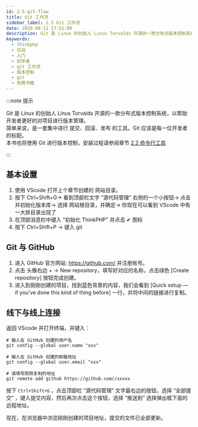 ```yaml
---
id: 2-5-git-flow
title: Git 工作流
sidebar_label: 2.5 Git 工作流
date: 2020-08-11 17:51:00
description: Git 是 Linux 的创始人 Linus Torvalds 开源的一款分布式版本控制系统，以帮助开发者更好的对项目进行版本管理。简单来说，是一套集中进行 提交、回滚、发布 的工具。Git 应该是每一位开发者的标配。
keywords:
  - thinkphp
  - 实战
  - 入门
  - 初学者
  - git 工作流
  - 版本控制
  - git
  - 免费书籍
---
```


:::note 提示

Git 是 Linux 的创始人 Linus Torvalds 开源的一款分布式版本控制系统，以帮助开发者更好的对项目进行版本管理。  
简单来说，是一套集中进行 提交、回滚、发布 的工具。Git 应该是每一位开发者的标配。  
本书也将使用 Git 进行版本控制，安装过程请参阅章节 [2.2 命令行工具](2-2-command-line-tool)

:::

## 基本设置

1. 使用 VScode 打开上个章节创建的 网站目录。
2. 按下 Ctrl+Shift+G-> 看到顶部栏文字 “源代码管理” 右侧的一个小按钮-> 点击并初始化版本库-> 选择 网站根目录，并确定-> 你现在可以看到 VScode 中有一大排目录出现了
3. 在顶部消息栏中键入 “初始化 ThinkPHP” 并点击 ✔ 图标
4. 按下 Ctrl+Shift+P -> 键入 git

## Git 与 GitHub

1. 进入 GitHub 官方网站: https://github.com/ 并注册账号。
2. 点击 头像右边 + -> New repository，填写好对应的名称，点击绿色 [Create repository] 按钮完成创建。
3. 进入到刚刚创建的项目，找到蓝色背景的内容，我们会看到 [Quick setup — if you’ve done this kind of thing before] 一行，并将中间的链接进行复制。

## 线下与线上连接

返回 VScode 并打开终端，并键入：

```shell title="shell"
# 输入在 GitHub 创建的用户名
git config --global user.name "xxx"

# 输入在 GitHub 创建的邮箱地址
git config --global user.email "xxx"

# 请填写刚刚复制的地址
git remote add github https://github.com//xxxxx
```

按下 `Ctrl+Shift+G` ，点击顶部栏 “源代码管理” 文字最右边的按钮，选择 “全部提交” ，键入提交内容，然后再次点击这个按钮，选择 “推送到” 选择弹出框下面的远程地址。

现在，在浏览器中浏览刚刚创建的项目地址，提交的文件已全部更新。
